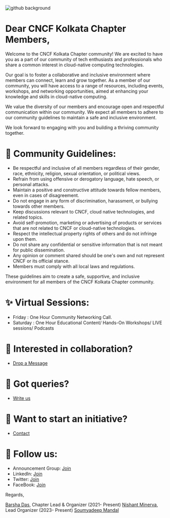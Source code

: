 ![github background](https://user-images.githubusercontent.com/103309340/232296891-25c77d2b-1d62-4567-8d06-dc4b14caa3b6.png)

# Dear CNCF Kolkata Chapter Members,

Welcome to the CNCF Kolkata Chapter community! We are excited to have you as a part of our community of tech enthusiasts and professionals who share a common interest in cloud-native computing technologies.

Our goal is to foster a collaborative and inclusive environment where members can connect, learn and grow together. As a member of our community, you will have access to a range of resources, including events, workshops, and networking opportunities, aimed at enhancing your knowledge and skills in cloud-native computing.

We value the diversity of our members and encourage open and respectful communication within our community. We expect all members to adhere to our community guidelines to maintain a safe and inclusive environment.

We look forward to engaging with you and building a thriving community together.

# 📝 Community Guidelines: 

- Be respectful and inclusive of all members regardless of their gender, race, ethnicity, religion, sexual orientation, or political views.
- Refrain from using offensive or derogatory language, hate speech, or personal attacks.
- Maintain a positive and constructive attitude towards fellow members, even in cases of disagreement.
- Do not engage in any form of discrimination, harassment, or bullying towards other members.
- Keep discussions relevant to CNCF, cloud native technologies, and related topics.
- Avoid self-promotion, marketing or advertising of products or services that are not related to CNCF or cloud-native technologies.
- Respect the intellectual property rights of others and do not infringe upon them.
- Do not share any confidential or sensitive information that is not meant for public dissemination.
- Any opinion or comment shared should be one's own and not represent CNCF or its official stance.
- Members must comply with all local laws and regulations.

These guidelines aim to create a safe, supportive, and inclusive environment for all members of the CNCF Kolkata Chapter community.

# ✨ Virtual Sessions:

- Friday : One Hour Community Networking Call.
- Saturday : One Hour Educational Content/ Hands-On Workshops/ LIVE sessions/ Podcasts 

#  🌈 Interested in collaboration?

- [Drop a Message](https://t.me/thebarshablog)

# 🚧 Got queries?

- [Write us](https://t.me/thebarshablog)

# 🌱 Want to start an initiative?

- [Contact](https://t.me/thebarshablog)

# 📱 Follow us: 

- Announcement Group: [Join](https://chat.whatsapp.com/FfRZzC9wmpiJsWd0xO95fQ)
- LinkedIn: [Join](https://www.linkedin.com/company/cncfugkol/)
- Twitter: [Join](https://twitter.com/cncfugkol)
- FaceBook: [Join](https://www.facebook.com/cncfugkol)


Regards,

[Barsha Das](https://bio.link/thebarshablog), Chapter Lead & Organizer (2021- Present)
[Nishant Minerva](https://www.linkedin.com/in/nishantminerva/), Lead Organizer (2023- Present)
[Soumyadeep Mandal](https://www.linkedin.com/in/imsampro/)



